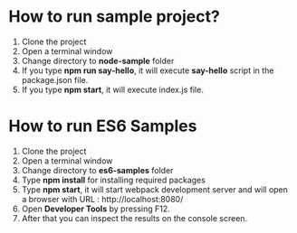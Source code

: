 # How to run sample project?
1. Clone the project
2. Open a terminal window 
3. Change directory to **node-sample** folder 
4. If you type **npm run say-hello**, it will execute **say-hello** script in the package.json file.
5. If you type **npm start**, it will execute index.js file.

# How to run ES6 Samples

1. Clone the project
2. Open a terminal window 
3. Change directory to **es6-samples** folder 
4. Type **npm install** for installing required packages
5. Type **npm start**, it will start webpack development server and will open a browser with URL : http://localhost:8080/
6. Open **Developer Tools** by pressing F12.
7. After that you can inspect the results on the console screen.

